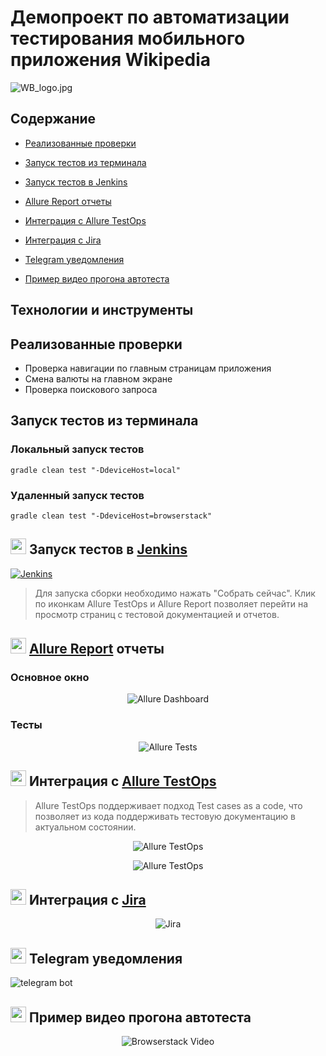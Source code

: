 <h1>Демопроект по автоматизации тестирования мобильного приложения Wikipedia</h1>

![WB_logo.jpg](media/logo/WB_logo.jpg)

## Содержание

* <a href="#cases">Реализованные проверки</a>

* <a href="#console">Запуск тестов из терминала</a>

* <a href="#jenkins">Запуск тестов в Jenkins</a>

* <a href="#allure">Allure Report отчеты</a>

* <a href="#allure-testops">Интеграция с Allure TestOps</a>

* <a href="#jira">Интеграция с Jira</a>

* <a href="#telegram">Telegram уведомления</a>

* <a href="#video">Пример видео прогона автотеста</a>

<a id="tools"></a>
## Технологии и инструменты

<a id="cases"></a>
##  Реализованные проверки

-  Проверка навигации по главным страницам приложения
-  Смена валюты на главном экране
-  Проверка поискового запроса

<a id="console"></a>
##  Запуск тестов из терминала
### Локальный запуск тестов

```
gradle clean test "-DdeviceHost=local"  
```

### Удаленный запуск тестов

```
gradle clean test "-DdeviceHost=browserstack" 
```

<a id="jenkins"></a>
## <img src="media/logo/Jenkins.svg" width="25" height="25"/></a> Запуск тестов в [Jenkins](https://jenkins.autotests.cloud/job/AD_demo_mobile_wb/)

<p align="center">

<a href="https://jenkins.autotests.cloud/job/AD_demo_mobile_wb/"><img src="media/screenshots/JenkinsMobile.png" alt="Jenkins"/></a>

> Для запуска сборки необходимо нажать "Собрать сейчас". Клик по иконкам Allure TestOps и Allure Report позволяет перейти
> на просмотр страниц с тестовой документацией и отчетов.
</p>

<a id="allure"></a>
## <img src="media/logo/Allure.svg" width="25" height="25"/></a> [Allure Report](https://jenkins.autotests.cloud/job/AD_demo_mobile_wb/4/allure/) отчеты

### Основное окно

<p align="center">
<img title="Allure Dashboard" src="media/screenshots/AllureMobile.png">
</p>

### Тесты

<p align="center">
<img title="Allure Tests" src="media/screenshots/AllureTestsMobile.png">
</p>

<a id="allure-testops"></a>
## <img src="media/logo/Allure_TO.svg" width="25" height="25"/></a> Интеграция с [Allure TestOps](https://allure.autotests.cloud/project/1910/dashboards)

>Allure TestOps поддерживает подход Test cases as a code, что позволяет из кода поддерживать тестовую документацию в актуальном состоянии.

<p align="center">
<img title="Allure TestOps" src="media/screenshots/TOpsMobile1.png">
</p>

<p align="center">
<img title="Allure TestOps" src="media/screenshots/TOpsTestsMobile.png">
</p>

<a id="jira"></a>
## <img src="media/logo/Jira.svg" width="25" height="25"/></a> Интеграция с [Jira](https://jira.autotests.cloud/browse/HOMEWORK-548)

<p align="center">
<img title="Jira" src="media/screenshots/jiraMobile.png">
</p>

<a id="telegram"></a>
## <img src="media/logo/Telegram.svg" width="25" height="25"/></a> Telegram уведомления

<p >
<img title="telegram bot" src="media/screenshots/mobileBot.png">
</p>

<a id="video"></a>
## <img src="media/logo/Browserstack.svg" width="25" height="25"/></a> Пример видео прогона автотеста

<p align="center">
  <img title="Browserstack Video" src="media/video/currencyTestCut.gif">
</p>